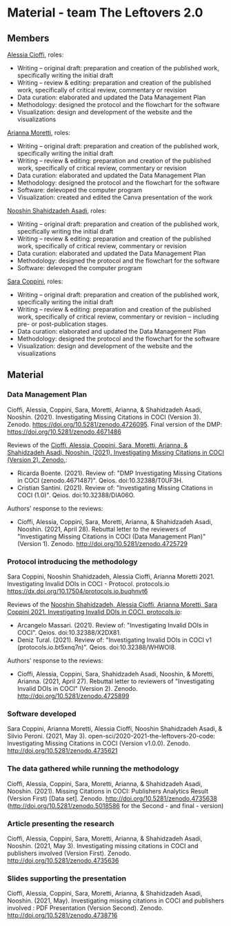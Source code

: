 # Material - team The Leftovers 2.0

## Members
[Alessia Cioffi](https://github.com/Alessia438), roles:
* Writing – original draft: preparation and creation of the published work, specifically writing the initial draft
* Writing – review & editing: preparation and creation of the published work, specifically of critical review, commentary or revision
* Data curation: elaborated and updated the Data Management Plan
* Methodology: designed the protocol and the flowchart for the software
* Visualization: design and development of the website and the visualizations

[Arianna Moretti](https://github.com/ariannamorettj), roles:
* Writing – original draft: preparation and creation of the published work, specifically writing the initial draft
* Writing – review & editing: preparation and creation of the published work, specifically of critical review, commentary or revision
* Data curation: elaborated and updated the Data Management Plan
* Methodology: designed the protocol and the flowchart for the software
* Software: delevoped the computer program
* Visualization: created and edited the Canva presentation of the work

[Nooshin Shahidzadeh Asadi](https://github.com/NoonShin), roles:
* Writing – original draft: preparation and creation of the published work, specifically writing the initial draft
* Writing – review & editing: preparation and creation of the published work, specifically of critical review, commentary or revision
* Data curation: elaborated and updated the Data Management Plan
* Methodology: designed the protocol and the flowchart for the software
* Software: delevoped the computer program

[Sara Coppini](https://github.com/saroppini), roles:
* Writing – original draft: preparation and creation of the published work, specifically writing the initial draft
* Writing – review & editing: preparation and creation of the published work, specifically of critical review, commentary or revision – including pre- or post-publication stages.
* Data curation: elaborated and updated the Data Management Plan
* Methodology: designed the protocol and the flowchart for the software
* Visualization: design and development of the website and the visualizations

## Material

### Data Management Plan
Cioffi, Alessia, Coppini, Sara, Moretti, Arianna, & Shahidzadeh Asadi, Nooshin. (2021). Investigating Missing Citations in COCI (Version 3). Zenodo. https://doi.org/10.5281/zenodo.4726095. Final version of the DMP: https://doi.org/10.5281/zenodo.4671486

Reviews of the [Cioffi, Alessia, Coppini, Sara, Moretti, Arianna, & Shahidzadeh Asadi, Nooshin. (2021). Investigating Missing Citations in COCI (Version 2). Zenodo.](https://doi.org/10.5281/zenodo.4704464):
* Ricarda Boente. (2021). Review of: "DMP Investigating Missing Citations in COCI (zenodo.4671487)". Qeios. doi:10.32388/T0UF3H.
* Cristian Santini. (2021). Review of: "Investigating Missing Citations in COCI (1.0)". Qeios. doi:10.32388/DIA06O.

Authors' response to the reviews:
* Cioffi, Alessia, Coppini, Sara, Moretti, Arianna, & Shahidzadeh Asadi, Nooshin. (2021, April 28). Rebuttal letter to the reviewers of "Investigating Missing Citations in COCI (Data Management Plan)" (Version 1). Zenodo. http://doi.org/10.5281/zenodo.4725729


### Protocol introducing the methodology
Sara Coppini, Nooshin Shahidzadeh, Alessia Cioffi, Arianna Moretti 2021. Investigating Invalid DOIs in COCI - Protocol. protocols.io
https://dx.doi.org/10.17504/protocols.io.buqhnvt6

Reviews of the [Nooshin Shahidzadeh, Alessia Cioffi, Arianna Moretti, Sara Coppini 2021. Investigating Invalid DOIs in COCI. protocols.io](https://dx.doi.org/10.17504/protocols.io.bt5xnq7n):
* Arcangelo Massari. (2021). Review of: "Investigating Invalid DOIs in COCI". Qeios. doi:10.32388/X2DX81.
* Deniz Tural. (2021). Review of: "Investigating Invalid DOIs in COCI v1 (protocols.io.bt5xnq7n)". Qeios. doi:10.32388/WHWOI8.

Authors' response to the reviews:
* Cioffi, Alessia, Coppini, Sara, Shahidzadeh Asadi, Nooshin, & Moretti, Arianna. (2021, April 27). Rebuttal letter to reviewers of "Investigating Invalid DOIs in COCI" (Version 2). Zenodo. http://doi.org/10.5281/zenodo.4725899


### Software developed
Sara Coppini, Arianna Moretti, Alessia Cioffi, Nooshin Shahidzadeh Asadi, & Silvio Peroni. (2021, May 3). open-sci/2020-2021-the-leftovers-20-code: Investigating Missing Citations in COCI (Version v1.0.0). Zenodo. http://doi.org/10.5281/zenodo.4735621


### The data gathered while running the methodology
Cioffi, Alessia, Coppini, Sara, Moretti, Arianna, & Shahidzadeh Asadi, Nooshin. (2021). Missing Citations in COCI: Publishers Analytics Result (Version First) [Data set]. Zenodo. http://doi.org/10.5281/zenodo.4735638 (http://doi.org/10.5281/zenodo.5018586 for the Second - and final - version)


### Article presenting the research
Cioffi, Alessia, Coppini, Sara, Moretti, Arianna, & Shahidzadeh Asadi, Nooshin. (2021, May 3). Investigating missing citations in COCI and publishers involved (Version First). Zenodo. http://doi.org/10.5281/zenodo.4735636


### Slides supporting the presentation
Cioffi, Alessia, Coppini, Sara, Moretti, Arianna, & Shahidzadeh Asadi, Nooshin. (2021, May). Investigating missing citations in COCI and publishers involved : PDF Presentation (Version Second). Zenodo. http://doi.org/10.5281/zenodo.4738716

